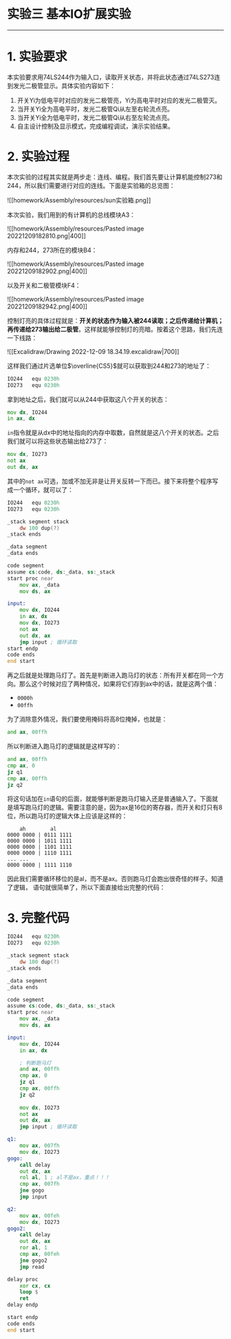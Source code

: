 <h1>实验三 基本IO扩展实验</h1>

---

# 1. 实验要求

本实验要求用74LS244作为输入口，读取开关状态，并将此状态通过74LS273连到发光二极管显示。具体实验内容如下：

1. 开关Yi为低电平时对应的发光二极管亮，Yi为高电平时对应的发光二极管灭。
2. 当开关Yi全为高电平时，发光二极管Qi从左至右轮流点亮。
3. 当开关Yi全为低电平时，发光二极管Qi从右至左轮流点亮。
4. 自主设计控制及显示模式，完成编程调试，演示实验结果。

# 2. 实验过程

本次实验的过程其实就是两步走：连线、编程。我们首先要让计算机能控制273和244，所以我们需要进行对应的连线。下面是实验箱的总览图：

![[homework/Assembly/resources/sun实验箱.png]]

本次实验，我们用到的有计算机的总线模块A3：

![[homework/Assembly/resources/Pasted image 20221209182810.png|400]]

内存和244，273所在的模块B4：

![[homework/Assembly/resources/Pasted image 20221209182902.png|400]]

以及开关和二极管模块F4：

![[homework/Assembly/resources/Pasted image 20221209182942.png|400]]

控制灯亮的具体过程就是：**开关的状态作为输入被244读取；之后传递给计算机；再传递给273输出给二极管**。这样就能够控制灯的亮暗。按着这个思路，我们先连一下线路：

![[Excalidraw/Drawing 2022-12-09 18.34.19.excalidraw|700]]

这样我们通过片选单位$\overline{CS5}$就可以获取到244和273的地址了：

```asm
IO244	equ 0230h	
IO273	equ	0230h	
```

拿到地址之后，我们就可以从244中获取这八个开关的状态：

```asm
mov dx, IO244
in ax, dx
```

`in`指令就是从dx中的地址指向的内存中取数，自然就是这八个开关的状态。之后我们就可以将这些状态输出给273了：

```asm
mov dx, IO273
not ax
out dx, ax
```

其中的`not ax`可选，加或不加无非是让开关反转一下而已。接下来将整个程序写成一个循环，就可以了：

```asm
IO244	equ 0230h	
IO273	equ	0230h	

_stack segment stack
	dw 100 dup(?)
_stack ends

_data segment
_data ends

code segment
assume cs:code, ds:_data, ss:_stack
start proc near
	mov ax, _data
	mov ds, ax

input:
	mov dx, IO244
	in ax, dx
	mov dx, IO273
	not ax
	out dx, ax
	jmp input ; 循环读取
start endp		
code ends		
end start
```

再之后就是处理跑马灯了。首先是判断进入跑马灯的状态：所有开关都在同一个方向。那么这个时候对应了两种情况，如果将它们存到ax中的话，就是这两个值：

* `0000h`
* `00ffh`

为了消除意外情况，我们要使用掩码将高8位掩掉，也就是：

```asm
and ax, 00ffh
```

所以判断进入跑马灯的逻辑就是这样写的：

```asm
and ax, 00ffh
cmp ax, 0
jz q1
cmp ax, 00ffh
jz q2
```

将这句话加在`in`语句的后面，就能够判断是跑马灯输入还是普通输入了。下面就是填写跑马灯的逻辑。需要注意的是，因为ax是16位的寄存器，而开关和灯只有8位，所以跑马灯的逻辑大体上应该是这样的：

```
    ah        al
0000 0000 | 0111 1111
0000 0000 | 1011 1111
0000 0000 | 1101 1111
0000 0000 | 1110 1111
... ...
0000 0000 | 1111 1110
```

因此我们需要循环移位的是al，而不是ax。否则跑马灯会跑出很奇怪的样子。知道了逻辑， 语句就很简单了，所以下面直接给出完整的代码：

# 3. 完整代码

```asm
IO244	equ 0230h	
IO273	equ	0230h	

_stack segment stack
	dw 100 dup(?)
_stack ends

_data segment
_data ends

code segment
assume cs:code, ds:_data, ss:_stack
start proc near
	mov ax, _data
	mov ds, ax

input:
	mov dx, IO244
	in ax, dx

	; 判断跑马灯
	and ax, 00ffh
	cmp ax, 0
	jz q1
	cmp ax, 00ffh
	jz q2
	
	mov dx, IO273
	not ax
	out dx, ax
	jmp input ; 循环读取

q1:
	mov ax, 007fh
	mov dx, IO273
gogo:
	call delay
	out dx, ax
	rol al, 1 ; al不是ax，重点！！！
	cmp ax, 007fh
	jne gogo
	jmp input

q2:
	mov ax, 00feh
	mov dx, IO273
gogo2:
	call delay
	out dx, ax
	ror al, 1
	cmp ax, 00feh
	jne gogo2
	jmp read

delay proc
	xor cx, cx
	loop $
	ret
delay endp

start endp		
code ends		
end start
```
